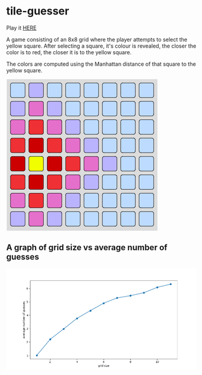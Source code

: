 # tile-guesser

Play it [HERE](https://tiles.artomweb.com)

A game consisting of an 8x8 grid where the player attempts to select the yellow square. After selecting a square, it's colour is revealed, the closer the color is to red, the closer it is to the yellow square.

The colors are computed using the Manhattan distance of that square to the yellow square.

![filled](./filledGrid.png)

## A graph of grid size vs average number of guesses

![chart](./chart.png)
